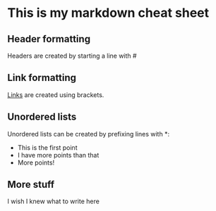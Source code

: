 # This is my markdown cheat sheet

## Header formatting

Headers are created by starting a line with #

## Link formatting

[Links](https://www.github.com) are created using brackets.

## Unordered lists

Unordered lists can be created by prefixing lines with *:

* This is the first point
* I have more points than that
* More points!

## More stuff

I wish I knew what to write here
